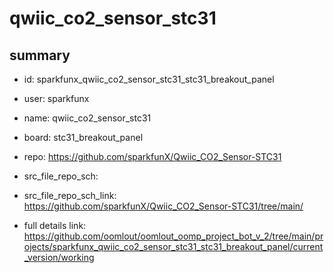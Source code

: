 # qwiic_co2_sensor_stc31
 
## summary 
* id: sparkfunx_qwiic_co2_sensor_stc31_stc31_breakout_panel
* user: sparkfunx
* name: qwiic_co2_sensor_stc31
* board: stc31_breakout_panel
* repo: https://github.com/sparkfunX/Qwiic_CO2_Sensor-STC31



* src_file_repo_sch: 
* src_file_repo_sch_link: https://github.com/sparkfunX/Qwiic_CO2_Sensor-STC31/tree/main/
* full details link: https://github.com/oomlout/oomlout_oomp_project_bot_v_2/tree/main/projects/sparkfunx_qwiic_co2_sensor_stc31_stc31_breakout_panel/current_version/working  







